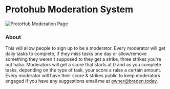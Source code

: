 # Protohub Moderation System
![ProtoHub Moderation Page](https://repository-images.githubusercontent.com/532947119/4b80a0c6-a307-4f42-b3a6-c1451a4fc39e)
### About
This will allow people to sign up to be a moderator. Every moderator will get daily tasks to complete, if they miss tasks one day or allow/remove something they weren't supposed to they get a strike, three strikes you're out haha. Moderators will get a score that starts at 0 and as you complete tasks, depending on the type of task, your score a raise a certain amount. Every moderator will have their score & strikes public to keep moderators engaged
If you have any suggestions email me at <a href="mailto:owner@braden.today">owner@braden.today</a>.

